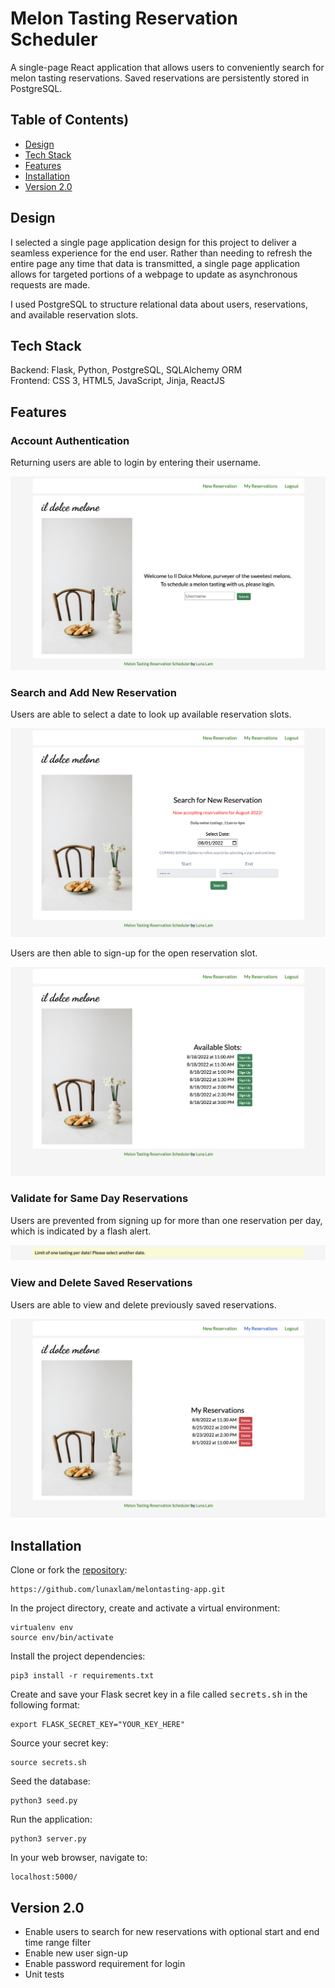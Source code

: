 # **Melon Tasting Reservation Scheduler**
A single-page React application that allows users to conveniently search for melon tasting reservations. Saved reservations are persistently stored in PostgreSQL. 

## **Table of Contents**)
* [Design](https://github.com/lunaxlam/melontasting-app#design) 
* [Tech Stack](https://github.com/lunaxlam/melontasting-app#tech-stack) 
* [Features](https://github.com/lunaxlam/melontasting-app#features)
* [Installation](https://github.com/lunaxlam/melontasting-app#installation)
* [Version 2.0](https://github.com/lunaxlam/melontasting-app#version-20)

## **Design**
I selected a single page application design for this project to deliver a seamless experience for the end user. Rather than needing to refresh the entire page any time that data is transmitted, a single page application allows for targeted portions of a webpage to update as asynchronous requests are made.

I used PostgreSQL to structure relational data about users, reservations, and available reservation slots.

## **Tech Stack**
Backend: Flask, Python, PostgreSQL, SQLAlchemy ORM<br />
Frontend: CSS 3, HTML5, JavaScript, Jinja, ReactJS<br/> 

## **Features**
### Account Authentication
Returning users are able to login by entering their username.

<img src="/static/img/site-nav/login.png">

### Search and Add New Reservation
Users are able to select a date to look up available reservation slots.

<img src="/static/img/site-nav/search.png">

Users are then able to sign-up for the open reservation slot.

<img src="/static/img/site-nav/results.png">

### Validate for Same Day Reservations
Users are prevented from signing up for more than one reservation per day, which is indicated by a flash alert.

<img src="/static/img/site-nav/alert.png">

### View and Delete Saved Reservations
Users are able to view and delete previously saved reservations.

<img src="/static/img/site-nav/saved.png">


## **Installation**
Clone or fork the [repository](https://github.com/lunaxlam/melontasting-app.git):

```
https://github.com/lunaxlam/melontasting-app.git
```

In the project directory, create and activate a virtual environment:
```
virtualenv env
source env/bin/activate
```

Install the project dependencies:
```
pip3 install -r requirements.txt
```

Create and save your Flask secret key in a file called <kbd>secrets.sh</kbd> in the following format:
```
export FLASK_SECRET_KEY="YOUR_KEY_HERE"
```

Source your secret key:
```
source secrets.sh
```

Seed the database:
```
python3 seed.py
```

Run the application:
```
python3 server.py
```

In your web browser, navigate to:
```
localhost:5000/
```

## **Version 2.0**
* Enable users to search for new reservations with optional start and end time range filter
* Enable new user sign-up
* Enable password requirement for login
* Unit tests
